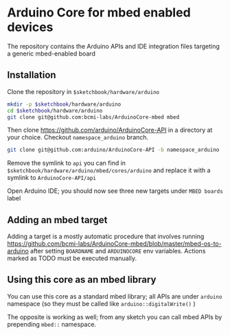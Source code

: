 # Arduino Core for mbed enabled devices

The repository contains the Arduino APIs and IDE integration files targeting a generic mbed-enabled board

## Installation

Clone the repository in `$sketchbook/hardware/arduino`

```bash
mkdir -p $sketchbook/hardware/arduino
cd $sketchbook/hardware/arduino
git clone git@github.com:bcmi-labs/ArduinoCore-mbed mbed
```

Then clone https://github.com/arduino/ArduinoCore-API in a directory at your choice. Checkout `namespace_arduino` branch.

```bash
git clone git@github.com:arduino/ArduinoCore-API -b namespace_arduino
```

Remove the symlink to `api` you can find in  `$sketchbook/hardware/arduino/mbed/cores/arduino` and replace it with a symlink to `ArduinoCore-API/api`

Open Arduino IDE; you should now see three new targets under `MBED boards` label

## Adding an mbed target

Adding a target is a mostly automatic procedure that involves running https://github.com/bcmi-labs/ArduinoCore-mbed/blob/master/mbed-os-to-arduino after setting `BOARDNAME` and `ARDUINOCORE` env variables.
Actions marked as TODO must be executed manually.

## Using this core as an mbed library

You can use this core as a standard mbed library; all APIs are under `arduino` namespace (so they must be called like `arduino::digitalWrite()` )

The opposite is working as well; from any sketch you can call mbed APIs by prepending `mbed::` namespace.


